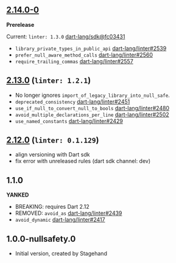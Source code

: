 ## [2.14.0-0][2.14.0]

**Prerelease**

Current: `linter: 1.3.0` [dart-lang/sdk@fc03431](https://github.com/dart-lang/sdk/commit/fc03431d441cd960cd37bc362446ba2f37bf79d0)

- `library_private_types_in_public_api` [dart-lang/linter#2539][]
- `prefer_null_aware_method_calls` [dart-lang/linter#2560][]
- `require_trailing_commas` [dart-lang/linter#2557][]

## [2.13.0][] (`linter: 1.2.1`)

- No longer ignores `import_of_legacy_library_into_null_safe`.
- `deprecated_consistency` [dart-lang/linter#2451][]
- `use_if_null_to_convert_null_to_bools` [dart-lang/linter#2480][]
- `avoid_multiple_declarations_per_line` [dart-lang/linter#2502][]
- `use_named_constants` [dart-lang/linter#2429][]

## [2.12.0][] (`linter: 0.1.129`)

- align versioning with Dart sdk
- fix error with unreleased rules (dart sdk channel: dev)

## 1.1.0

 **YANKED**

- BREAKING: requires Dart 2.12
- REMOVED: `avoid_as` [dart-lang/linter#2439][]
- `avoid_dynamic` [dart-lang/linter#2417][]

## 1.0.0-nullsafety.0

- Initial version, created by Stagehand

[2.14.0]: https://github.com/dart-lang/sdk/blob/master/CHANGELOG.md#2140
[2.13.0]: https://github.com/dart-lang/sdk/blob/master/CHANGELOG.md#2130
[2.12.0]: https://github.com/dart-lang/sdk/blob/master/CHANGELOG.md#2120---2021-03-03

[dart-lang/linter#2417]: https://github.com/dart-lang/linter/pull/2417
[dart-lang/linter#2429]: https://github.com/dart-lang/linter/pull/2429
[dart-lang/linter#2439]: https://github.com/dart-lang/linter/pull/2439
[dart-lang/linter#2451]: https://github.com/dart-lang/linter/pull/2451
[dart-lang/linter#2480]: https://github.com/dart-lang/linter/pull/2480
[dart-lang/linter#2502]: https://github.com/dart-lang/linter/pull/2502
[dart-lang/linter#2539]: https://github.com/dart-lang/linter/pull/2539
[dart-lang/linter#2557]: https://github.com/dart-lang/linter/pull/2557
[dart-lang/linter#2560]: https://github.com/dart-lang/linter/pull/2560
